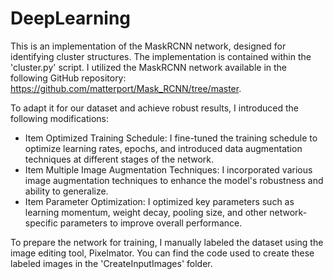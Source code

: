 # DeepLearning
This is an implementation of the MaskRCNN network, designed for identifying cluster structures. The implementation is contained within the 'cluster.py' script. I utilized the MaskRCNN network available in the following GitHub repository: https://github.com/matterport/Mask_RCNN/tree/master.

To adapt it for our dataset and achieve robust results, I introduced the following modifications:

  * Item Optimized Training Schedule: I fine-tuned the training schedule to optimize learning rates, epochs, and introduced data augmentation techniques at different stages of the network.
  * Item Multiple Image Augmentation Techniques: I incorporated various image augmentation techniques to enhance the model's robustness and ability to generalize.
  * Item Parameter Optimization: I optimized key parameters such as learning momentum, weight decay, pooling size, and other network-specific parameters to improve overall performance.

To prepare the network for training, I manually labeled the dataset using the image editing tool, Pixelmator. You can find the code used to create these labeled images in the 'CreateInputImages' folder.

